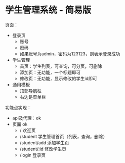 # 学生管理系统 - 简易版

页面：

- 登录页
  - 账号
  - 密码
  - 如果账号为admin，密码为123123，则表示登录成功
- 学生管理
  - 首页：学生列表，可查询，可分页，可删除
  - 添加页：无功能，一个标题即可
  - 修改页：无功能，显示修改的学生id即可
- 通用模板
  - 顶部导航栏
  - 右边是菜单栏


功能点实现：

- api及代理：ok
- 页面  ok
  - /   欢迎页
  - /student    学生管理首页（列表，查询，删除）
  - /student/add    添加学生页
  - /student/:id    修改学生页
  - /login      登录页